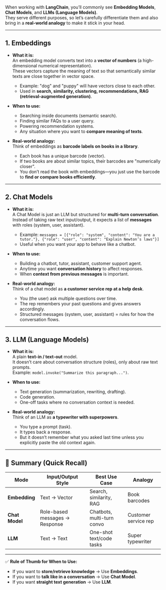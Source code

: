 When working with **LangChain**, you’ll commonly see **Embedding Models**, **Chat Models**, and **LLMs (Language Models)**.  
They serve different purposes, so let’s carefully differentiate them and also bring in a **real-world analogy** to make it stick in your head.

* * *

## 1. **Embeddings**

- **What it is:**  
An embedding model converts text into a **vector of numbers** (a high-dimensional numerical representation).  
These vectors capture the meaning of text so that semantically similar texts are close together in vector space.

    - Example: "dog" and "puppy" will have vectors close to each other.
    - Used in **search, similarity, clustering, recommendations, RAG (retrieval-augmented generation)**.
- **When to use:**

    - Searching inside documents (semantic search).
    - Finding similar FAQs to a user query.
    - Powering recommendation systems.
    - Any situation where you want to **compare meaning of texts**.
- **Real-world analogy:**  
Think of embeddings as **barcode labels on books in a library**.

    - Each book has a unique barcode (vector).
    - If two books are about similar topics, their barcodes are "numerically closer".
    - You don’t read the book with embeddings—you just use the barcode to **find or compare books efficiently**.

* * *

## 2. **Chat Models**

- **What it is:**  
A Chat Model is just an LLM but structured for **multi-turn conversation**.  
Instead of taking raw text input/output, it expects a list of **messages** with roles (system, user, assistant).

    - Example: `messages = [{"role": "system", "content": "You are a tutor."}, {"role": "user", "content": "Explain Newton’s laws"}]`
    - Useful when you want your app to behave like a chatbot.
- **When to use:**

    - Building a chatbot, tutor, assistant, customer support agent.
    - Anytime you want **conversation history** to affect responses.
    - When **context from previous messages** is important.
- **Real-world analogy:**  
Think of a chat model as **a customer service rep at a help desk**.

    - You (the user) ask multiple questions over time.
    - The rep remembers your past questions and gives answers accordingly.
    - Structured messages (system, user, assistant) = rules for how the conversation flows.

* * *

## 3. **LLM (Language Models)**

- **What it is:**  
A plain **text-in / text-out** model.  
It doesn’t care about conversation structure (roles), only about raw text prompts.  
Example: `model.invoke("Summarize this paragraph...")`.
- **When to use:**

    - Text generation (summarization, rewriting, drafting).
    - Code generation.
    - One-off tasks where no conversation context is needed.
- **Real-world analogy:**  
Think of an LLM as **a typewriter with superpowers**.

    - You type a prompt (task).
    - It types back a response.
    - But it doesn’t remember what you asked last time unless you explicitly paste the old context again.

* * *

## 🔑 Summary (Quick Recall)

| Mode | Input/Output Style | Best Use Case | Analogy |
| --- | --- | --- | --- |
| **Embedding** | Text → Vector | Search, similarity, RAG | Book barcodes |
| **Chat Model** | Role-based messages → Response | Chatbots, multi-turn convo | Customer service rep |
| **LLM** | Text → Text | One-shot text/code tasks | Super typewriter |

* * *

✅ **Rule of Thumb for When to Use:**

- If you want to **store/retrieve knowledge** → Use **Embeddings**.
- If you want to **talk like in a conversation** → Use **Chat Model**.
- If you want **straight text generation** → Use **LLM**.